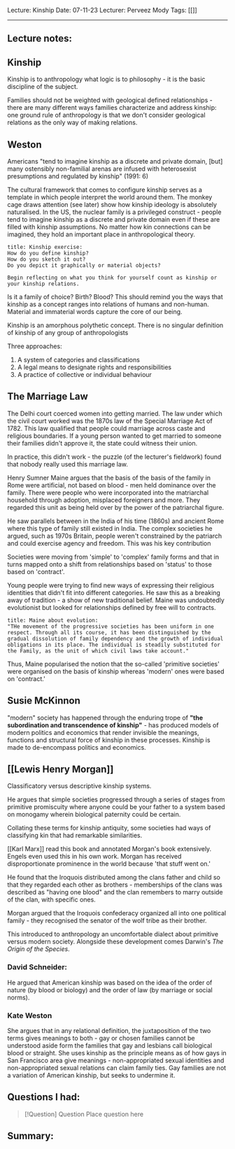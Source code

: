 Lecture: Kinship
Date: 07-11-23
Lecturer: Perveez Mody
Tags: [[]]

---
## Lecture notes:

## Kinship

Kinship is to anthropology what logic is to philosophy - it is the basic discipline 
of the subject.

Families should not be weighted with geological defined relationships - there are many different ways families characterize and address kinship: one ground rule of anthropology is that we don't consider geological relations as the only way of making relations.

## Weston

Americans "tend to imagine kinship as a discrete and private domain, [but] many ostensibly non-familial arenas are infused with heterosexist presumptions and regulated by kinship" (1991: 6)

The cultural framework that comes to configure kinship serves as a template in which people interpret the world around them. The monkey cage draws attention (see later) show how kinship ideology is absolutely naturalised. In the US, the nuclear family is a privileged construct - people tend to imagine kinship as a discrete and private domain even if these are filled with kinship assumptions. No matter how kin connections can be imagined, they hold an important place in anthropological theory.

```ad-todo
title: Kinship exercise:
How do you define kinship?
How do you sketch it out?
Do you depict it graphically or material objects?

Begin reflecting on what you think for yourself count as kinship or your kinship relations.
```

Is it a family of choice? Birth? Blood? This should remind you the ways that kinship as a concept ranges into relations of humans and non-human. Material and immaterial words capture the core of our being.

Kinship is an amorphous polythetic concept.
There is no singular definition of kinship of any group of anthropologists

Three approaches:
1. A system of categories and classifications
2. A legal means to designate rights and responsibilities
3. A practice of collective or individual behaviour

## The Marriage Law

The Delhi court coerced women into getting married. The law under which the civil court worked was the 1870s law of the Special Marriage Act of 1782. This law qualified that people could marriage across caste and religious boundaries. If a young person wanted to get married to someone their families didn't approve it, the state could witness their union.

In practice, this didn't work - the puzzle (of the lecturer's fieldwork) found that nobody really used this marriage law.

Henry Sumner Maine argues that the basis of the basis of the family in Rome were artificial, not based on blood - men held dominance over the family. There were people who were incorporated into the matriarchal household through adoption, misplaced foreigners and more. They regarded this unit as being held over by the power of the patriarchal figure.

He saw parallels between in the India of his time (1860s) and ancient Rome where this type of family still existed in India. The complex societies he argued, such as 1970s Britain, people weren't constrained by the patriarch and could exercise agency and freedom. This was his key contribution

Societies were moving from 'simple' to 'complex' family forms and that in turns mapped onto a shift from relationships based on 'status' to those based on 'contract'.

Young people were trying to find new ways of expressing their religious identities that didn't fit into different categories. He saw this as a breaking away of tradition - a show of new traditional belief. Maine was undoubtedly evolutionist but looked for relationships defined by free will to contracts. 

```ad-quote
title: Maine about evolution:
"THe movement of the progressive societies has been uniform in one respect. Through all its course, it has been distinguished by the gradual dissolution of family dependency and the growth of individual obligations in its place. The individual is steadily substituted for the Family, as the unit of which civil laws take account."

```

Thus, Maine popularised the notion that the so-called 'primitive societies' were organised on the basis of kinship whereas 'modern' ones were based on 'contract.'

## Susie McKinnon

"modern" society has happened through the enduring trope of **"the subordination and transcendence of kinship"** - has produced models of modern politics and economics that render invisible the meanings, functions and structural force of kinship in these processes. Kinship is made to de-encompass politics and economics.

## [[Lewis Henry Morgan]]

Classificatory versus descriptive kinship systems.

He argues that simple societies progressed through a series of stages from primitive promiscuity where anyone could be your father to a system based on monogamy wherein biological paternity could be certain.

Collating these terms for kinship antiquity, some societies had ways of classifying kin that had remarkable similarities.

[[Karl Marx]] read this book and annotated Morgan's book extensively. Engels even used this in his own work. Morgan has received disproportionate prominence in the world because 'that stuff went on.'

He found that the Iroquois distributed among the clans father and child so that they regarded each other as brothers - memberships of the clans was described as "having one blood" and the clan remembers to marry outside of the clan, with specific ones.

Morgan argued that the Iroquois confederacy organized all into one political family - they recognised the senator of the wolf tribe as their brother.

This introduced to anthropology an uncomfortable dialect about primitive versus modern society. Alongside these development comes Darwin's *The Origin of the Species*. 

### David Schneider:

He argued that American kinship was based on the idea of the order of nature (by blood or biology) and the order of law (by marriage or social norms).

### Kate Weston

She argues that in any relational definition, the juxtaposition of the two terms gives meanings to both - gay or chosen families cannot be understood aside form the families that gay and lesbians call biological blood or straight. She uses kinship as the principle means as of how gays in San Francisco area give meanings - non-appropriated sexual identities and non-appropriated sexual relations can claim family ties. Gay families are not a variation of American kinship, but seeks to undermine it.



## Questions I had:

> [!Question] Question
> Place question here


## Summary:
